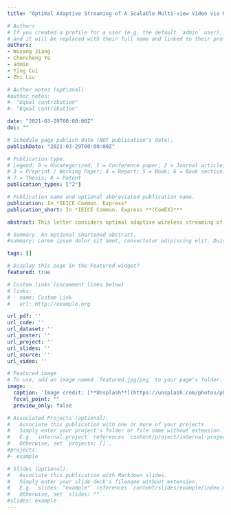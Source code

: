 ```yaml
---
title: "Optimal Adaptive Streaming of A Scalable Multi-view Video via Rate Splitting and SIC"

# Authors
# If you created a profile for a user (e.g. the default `admin` user), write the username (folder name) here 
# and it will be replaced with their full name and linked to their profile.
authors:
- Wuyang Jiang
- Chencheng Ye
- admin
- Ying Cui
- Zhi Liu

# Author notes (optional)
#author_notes:
#- "Equal contribution"
#- "Equal contribution"

date: "2021-03-29T00:00:00Z"
doi: ""

# Schedule page publish date (NOT publication's date).
publishDate: "2021-03-29T00:00:00Z"

# Publication type.
# Legend: 0 = Uncategorized; 1 = Conference paper; 2 = Journal article;
# 3 = Preprint / Working Paper; 4 = Report; 5 = Book; 6 = Book section;
# 7 = Thesis; 8 = Patent
publication_types: ["2"]

# Publication name and optional abbreviated publication name.
publication: In *IEICE Commun. Express*
publication_short: In *IEICE Commun. Express **(ComEX)***

abstract: This letter considers optimal adaptive wireless streaming of a scalable coding-based multi-view video (MVV) to multiple users. To improve quality of service (QoS), we propose a transceiver design based on rate splitting and successive interference cancellation (SIC) and optimize the design parameters to maximize the sum encoding rate of the enhanced versions of the requested views. We obtain a KKT point of the non-convex problem using complementary geometric programming (CGP) and successive convex approximation (SCA).

# Summary. An optional shortened abstract.
#summary: Lorem ipsum dolor sit amet, consectetur adipiscing elit. Duis posuere tellus ac convallis placerat. Proin tincidunt magna sed ex sollicitudin condimentum.

tags: []

# Display this page in the Featured widget?
featured: true

# Custom links (uncomment lines below)
# links:
# - name: Custom Link
#   url: http://example.org

url_pdf: ''
url_code: ''
url_dataset: ''
url_poster: ''
url_project: ''
url_slides: ''
url_source: ''
url_video: ''

# Featured image
# To use, add an image named `featured.jpg/png` to your page's folder. 
image:
  caption: 'Image credit: [**Unsplash**](https://unsplash.com/photos/pLCdAaMFLTE)'
  focal_point: ""
  preview_only: false

# Associated Projects (optional).
#   Associate this publication with one or more of your projects.
#   Simply enter your project's folder or file name without extension.
#   E.g. `internal-project` references `content/project/internal-project/index.md`.
#   Otherwise, set `projects: []`.
#projects:
#- example

# Slides (optional).
#   Associate this publication with Markdown slides.
#   Simply enter your slide deck's filename without extension.
#   E.g. `slides: "example"` references `content/slides/example/index.md`.
#   Otherwise, set `slides: ""`.
#slides: example
---
```




